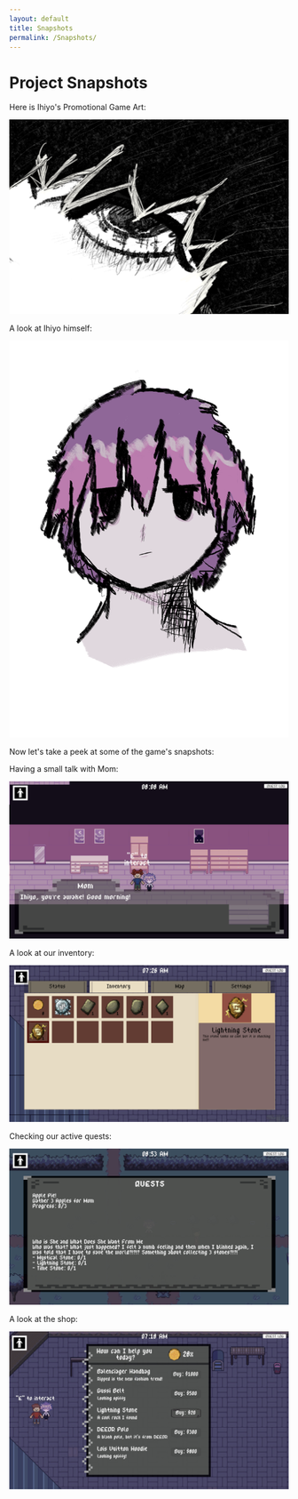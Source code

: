 ```yaml
---
layout: default
title: Snapshots
permalink: /Snapshots/
---
```


# Project Snapshots

Here is Ihiyo's Promotional Game Art:
<p align ="center">
  <img src = "Assets/Art/Ihiyo_Title.png" alt="Nali's Grim Eye"
    </p>

A look at Ihiyo himself:
<p align ="center">
  <img src = "Assets/Art/Nali.png" alt="Nali's Self Portrait"
    </p>

Now let's take a peek at some of the game's snapshots:

Having a small talk with Mom:
<p align ="center">
  <img src = "Assets/files/MomDC.png" alt="A talk with Mom"
    </p>

A look at our inventory:
<p align ="center">
  <img src = "Assets/files/Inven.png" alt="Inventory menu full of items"
    </p>

Checking our active quests:
<p align ="center">
  <img src = "Assets/files/QuestLog.png" alt="Quest Log"
    </p>

A look at the shop:
<p align ="center">
  <img src = "Assets/files/ShopMenu.png" alt="Shop"
    </p>
